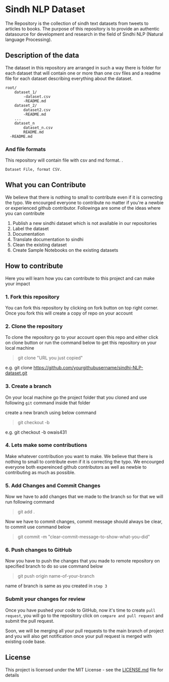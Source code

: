 # Sindh NLP Dataset
The Repository is the collection of sindh text datasets from tweets to articles to books. The purpose of this repository is to provide an authentic datasource for development and research in the field of Sindhi NLP (Natural language Processing).  

## Description of the data

The dataset in this repository are arranged in such a way there is folder for each dataset that will contain one or more than one csv files and a readme file for each dataset describing everything about the dataset. 

```
root/
    dataset_1/
        -dataset.csv
        -README.md
    dataset_2/
        dataset2.csv    
        -README.md 
    ...
    dataset_n
        dataset_n.csv
        README.md 
  -README.md

```

### And file formats
This repository will contain file with csv and md format.
.
```
Dataset File, format CSV.
```

## What you can Contribute
We believe that there is nothing to small to contribute even if it is correcting the typo. We encourged everyone to contribute no matter if you're a newbie or experienced github contributor. Followinga are some of the ideas where you can contribute

1. Publish a new sindhi dataset which is not available in our repositories
2. Label the dataset 
3. Documentation
4. Translate documentation to sindhi
5. Clean the existing dataset
6. Create Sample Notebooks on the existing datasets 


## How to contribute

Here you will learn how you can contribute to this project and can make your impact

### 1. Fork this repository

You can fork this repository by clicking on fork button on top right corner. Once you fork this will create a copy of repo on your account 

### 2. Clone the repository

To clone the repository go to your account open this repo and either click on clone button or run the command below to get this repository on your local machine

> git clone "URL you just copied"

e.g. git clone https://github.com/yourgithubusername/sindhi-NLP-dataset.git

### 3. Create a branch

On your local machine go the project folder that you cloned and use following `git` command inside that folder

create a new branch using below command

> git checkout -b <your-github-username>

e.g. git checkout -b owais431

### 4. Lets make some contributions

Make whatever contribution you want to make. We believe that there is nothing to small to contribute even if it is correcting the typo. We encourged everyone both expereinced github contributors as well as newbie to contributing as much as possible. 

### 5. Add Changes and Commit Changes

Now we have to add changes that we made to the branch so for that we will run following command

> git add .

Now we have to commit changes, commit message should always be clear, to commit use command below

> git commit -m "clear-commit-message-to-show-what-you-did"

### 6. Push changes to GitHub

Now you have to push the changes that you made to remote repository on specified branch to do so use command below

> git push origin name-of-your-branch

name of branch is same as you created in `step 3`

### Submit your changes for review

Once you have pushed your code to GitHub, now it's time to create `pull request`, you will go to the repository click on `compare and pull request` and submit the pull request.

Soon, we will be merging all your pull requests to the main branch of project and you will also get notification once your pull request is merged with existing code base.

## License

This project is licensed under the MIT License - see the [LICENSE.md](LICENSE.md) file for details
